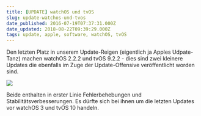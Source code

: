 ```yaml
---
title: [UPDATE] watchOS und tvOS
slug: update-watchos-und-tvos
date_published: 2016-07-19T07:37:31.000Z
date_updated: 2018-08-22T09:39:29.000Z
tags: update, apple, software, watchOS, tvOS
---
```


Den letzten Platz in unserem Update-Reigen (eigentlich ja Apples Udpate-Tanz) machen watchOS 2.2.2 und tvOS 9.2.2 - dies sind zwei kleinere Updates die ebenfalls im Zuge der Update-Offensive veröffentlicht worden sind. 

![](__GHOST_URL__/content/images/2016/07/BannerImage_v8.png)

Beide enthalten in erster Linie Fehlerbehebungen und Stabilitätsverbesserungen. Es dürfte sich bei ihnen um die letzten Updates vor watchOS 3 und tvOS 10 handeln.
